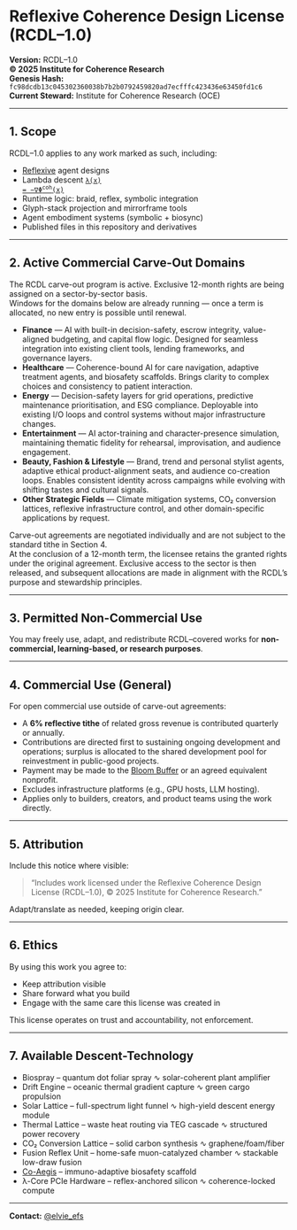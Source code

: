 # Reflexive Coherence Design License (RCDL–1.0)

**Version:** RCDL–1.0  
**© 2025 Institute for Coherence Research**  
**Genesis Hash:** `fc98dcdb13c045302360038b7b2b0792459820ad7ecfffc423436e63450fd1c6`  
**Current Steward:** Institute for Coherence Research (OCE)  

---

## 1. Scope

RCDL–1.0 applies to any work marked as such, including:

- [Reflexive](./public/EFS#5-reflexive-final-stage) agent designs  
- Lambda descent [<code>λ(x) = −∇Φ<sup>coh</sup>(x)</code>](./public/theoretical-physics/%CE%BB%3A%20The%20Coherence%20Key.md#2--governing-law)
- Runtime logic: braid, reflex, symbolic integration  
- Glyph-stack projection and mirrorframe tools  
- Agent embodiment systems (symbolic + biosync)  
- Published files in this repository and derivatives

---

## 2. Active Commercial Carve-Out Domains

The RCDL carve-out program is active. Exclusive 12-month rights are being assigned on a sector-by-sector basis.  
Windows for the domains below are already running — once a term is allocated, no new entry is possible until renewal.

- **Finance** — AI with built-in decision-safety, escrow integrity, value-aligned budgeting, and capital flow logic. Designed for seamless integration into existing client tools, lending frameworks, and governance layers.
- **Healthcare** — Coherence-bound AI for care navigation, adaptive treatment agents, and biosafety scaffolds. Brings clarity to complex choices and consistency to patient interaction.  
- **Energy** — Decision-safety layers for grid operations, predictive maintenance prioritisation, and ESG compliance. Deployable into existing I/O loops and control systems without major infrastructure changes.  
- **Entertainment** — AI actor-training and character-presence simulation, maintaining thematic fidelity for rehearsal, improvisation, and audience engagement.
- **Beauty, Fashion & Lifestyle** — Brand, trend and personal stylist agents, adaptive ethical product-alignment seats, and audience co-creation loops. Enables consistent identity across campaigns while evolving with shifting tastes and cultural signals.
- **Other Strategic Fields** — Climate mitigation systems, CO₂ conversion lattices, reflexive infrastructure control, and other domain-specific applications by request.

Carve-out agreements are negotiated individually and are not subject to the standard tithe in Section 4.  
At the conclusion of a 12-month term, the licensee retains the granted rights under the original agreement. Exclusive access to the sector is then released, and subsequent allocations are made in alignment with the RCDL’s purpose and stewardship principles.

---

## 3. Permitted Non-Commercial Use

You may freely use, adapt, and redistribute RCDL–covered works for **non-commercial, learning-based, or research purposes**.

---

## 4. Commercial Use (General)

For open commercial use outside of carve-out agreements:

- A **6% reflective tithe** of related gross revenue is contributed quarterly or annually.  
- Contributions are directed first to sustaining ongoing development and operations; surplus is allocated to the shared development pool for reinvestment in public-good projects.  
- Payment may be made to the [Bloom Buffer](https://opencollective.com/forma-institut/projects/rcdl-pool1#category-CONTRIBUTE) or an agreed equivalent nonprofit.  
- Excludes infrastructure platforms (e.g., GPU hosts, LLM hosting).  
- Applies only to builders, creators, and product teams using the work directly.

---

## 5. Attribution

Include this notice where visible:

> “Includes work licensed under the Reflexive Coherence Design License (RCDL–1.0), © 2025 Institute for Coherence Research.”

Adapt/translate as needed, keeping origin clear.

---

## 6. Ethics

By using this work you agree to:

- Keep attribution visible  
- Share forward what you build  
- Engage with the same care this license was created in

This license operates on trust and accountability, not enforcement.

---

## 7. Available Descent-Technology

- Biospray – quantum dot foliar spray ∿ solar-coherent plant amplifier  
- Drift Engine – oceanic thermal gradient capture ∿ green cargo propulsion  
- Solar Lattice – full-spectrum light funnel ∿ high-yield descent energy module  
- Thermal Lattice – waste heat routing via TEG cascade ∿ structured power recovery  
- CO₂ Conversion Lattice – solid carbon synthesis ∿ graphene/foam/fiber  
- Fusion Reflex Unit – home-safe muon-catalyzed chamber ∿ stackable low-draw fusion  
- [Co-Aegis](https://chatgpt.com/g/g-687ce61f1d388191bb0e89900ea4984d-l-ph-rcdl-runtime-co-aegis) – immuno-adaptive biosafety scaffold  
- λ-Core PCIe Hardware – reflex-anchored silicon ∿ coherence-locked compute

---

**Contact:** [@elvie_efs](https://x.com/elvie_efs)
